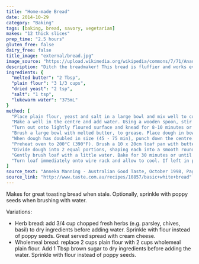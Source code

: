 ```yaml
---
title: "Home-made Bread"
date: 2014-10-29
category: "Baking"
tags: [baking, bread, savory, vegetarian]
makes: "12 thick slices"
prep_time: "2.5 hours"
gluten_free: false
dairy_free: false
title_image: "external/bread.jpg"
image_source: "https://upload.wikimedia.org/wikipedia/commons/7/71/Anadama_bread_(1).jpg"
description: "Ditch the breadmaker! This bread is fluffier and works every time."
ingredients: {
  "melted butter": "2 Tbsp",
  "plain flour": "3 1/3 cups",
  "dried yeast": "2 tsp",
  "salt": "1 tsp",
  "lukewarm water": "375mL"
}
method: [
  "Place plain flour, yeast and salt in a large bowl and mix well to combine.",
  "Make a well in the centre and add water. Using a wooden spoon, stir until combined, then using your hands bring the dough together in the bowl",
  "Turn out onto lightly floured surface and knead for 8-10 minutes or until smooth and elastic. Shape dough into a ball.",
  "Brush a large bowl with melted butter, to grease. Place dough in bowl and turn over to lightly coat with butter. Cover bowl with plastic wrap and place in a warm, draft-free place to rise.",
  "When dough has doubled in size (45 - 75 min), punch down the centre. Turn dough onto lightly floured surface and knead again for 2 - 3 minutes or until smooth and elastic, and returned to original size.",
  "Preheat oven to 200°C (390°F). Brush a 10 x 20cm loaf pan with butter to lightly grease.",
  "Divide dough into 2 equal portions, shaping each into a smooth round. Place portions side by side in loaf pan. Brush lightly with butter. Stand pan in a warm, draft-free place, as before, for 30 minutes or until dough has risen 1cm above top of pan.",
  "Gently brush loaf with a little water. Bake for 30 minutes or until golden and cooked through (knocking on the top sounds hollow).",
  "Turn loaf immediately onto wire rack and allow to cool. If left in pan, loaf will sweat and crust will become soft."
]
source_text: "Anneka Manning - Australian Good Taste, October 1998, Page 70"
source_link: "http://www.taste.com.au/recipes/10857/basic+white+bread"
---
```

Makes for great toasting bread when stale. Optionally, sprinkle with poppy
seeds when brushing with water.

Variations:

 * Herb bread: add 3/4 cup chopped fresh herbs (e.g. parsley, chives, basil)
   to dry ingredients before adding water. Sprinkle with flour instead of poppy
   seeds. Great served spread with cream cheese.
 * Wholemeal bread: replace 2 cups plain flour with 2 cups wholemeal plain
   flour. Add 1 Tbsp brown sugar to dry ingredients before adding the water.
   Sprinkle with flour instead of poppy seeds.
